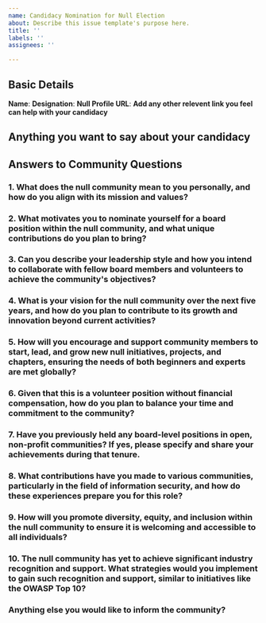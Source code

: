 ```yaml
---
name: Candidacy Nomination for Null Election
about: Describe this issue template's purpose here.
title: ''
labels: ''
assignees: ''

---
```


## Basic Details
**Name**: 
**Designation**: 
**Null Profile URL**:
**Add any other relevent link you feel can help with your candidacy**

## Anything you want to say about your candidacy


## Answers to Community Questions 

### 1. What does the null community mean to you personally, and how do you align with its mission and values?

### 2. What motivates you to nominate yourself for a board position within the null community, and what unique contributions do you plan to bring?

### 3. Can you describe your leadership style and how you intend to collaborate with fellow board members and volunteers to achieve the community's objectives?

### 4. What is your vision for the null community over the next five years, and how do you plan to contribute to its growth and innovation beyond current activities?

### 5. How will you encourage and support community members to start, lead, and grow new null initiatives, projects, and chapters, ensuring the needs of both beginners and experts are met globally?

### 6. Given that this is a volunteer position without financial compensation, how do you plan to balance your time and commitment to the community?

### 7. Have you previously held any board-level positions in open, non-profit communities? If yes, please specify and share your achievements during that tenure.

### 8. What contributions have you made to various communities, particularly in the field of information security, and how do these experiences prepare you for this role?

### 9. How will you promote diversity, equity, and inclusion within the null community to ensure it is welcoming and accessible to all individuals?

### 10. The null community has yet to achieve significant industry recognition and support. What strategies would you implement to gain such recognition and support, similar to initiatives like the OWASP Top 10?

### Anything else you would like to inform the community?
